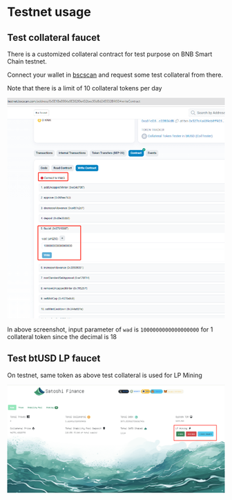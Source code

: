 # Testnet usage

## Test collateral faucet

There is a customized collateral contract for test purpose on BNB Smart Chain testnet. 

Connect your wallet in [bscscan](https://testnet.bscscan.com/address/0x5E1Be8984a9E382f0e432bec93d8d245532Bf493#writeContract) and request some test collateral from there.

Note that there is a limit of 10 collateral tokens per day

![collateral faucet on testnet](/attachment/coll_testnet.png)

In above screenshot, input parameter of `wad` is `1000000000000000000` for 1 collateral token since the decimal is 18

## Test btUSD LP faucet

On testnet, same token as above test collateral is used for LP Mining

 ![LP faucet on testnet](/attachment/lp_testnet.png)


